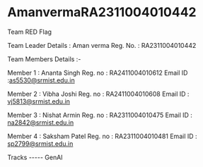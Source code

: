 # AmanvermaRA2311004010442

Team RED Flag

Team Leader Details : Aman verma
Reg. No. : RA2311004010442

Team Members Details :-

Member 1 : Ananta Singh
Reg. no : RA2411004010612
Email ID :as5530@srmist.edu.in

Member 2 : Vibha Joshi
Reg. no : RA2411004010608
Email ID : vj5813@srmist.edu.in

Member 3 : Nishat Armin
Reg. no : RA2311004010475
Email ID : na2842@srmist.edu.in

Member 4 : Saksham Patel
Reg. no : RA2311004010481
Email ID : sp2799@srmist.edu.in

Tracks ----- GenAI



